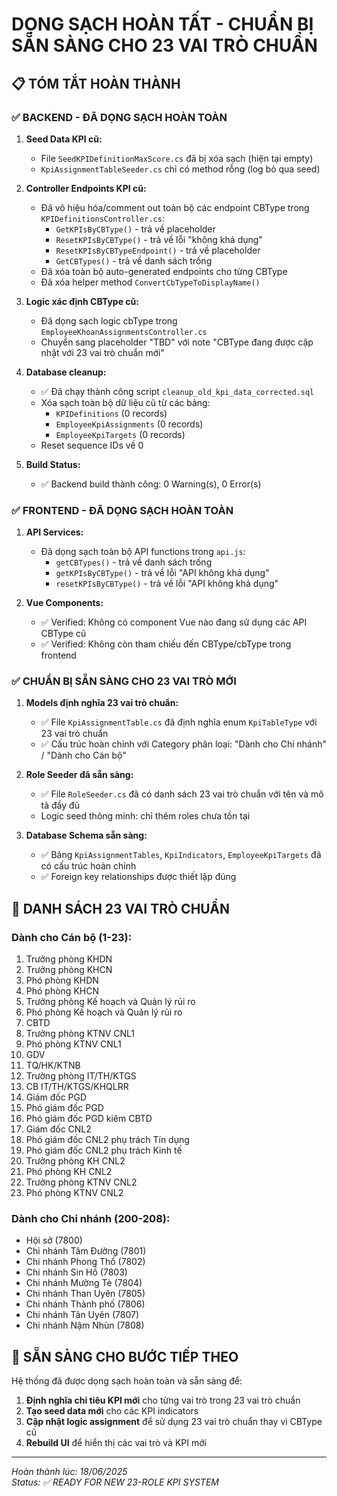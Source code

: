 # DỌNG SẠCH HOÀN TẤT - CHUẨN BỊ SẴN SÀNG CHO 23 VAI TRÒ CHUẨN

## 📋 TÓM TẮT HOÀN THÀNH

### ✅ BACKEND - ĐÃ DỌNG SẠCH HOÀN TOÀN
1. **Seed Data KPI cũ:**
   - File `SeedKPIDefinitionMaxScore.cs` đã bị xóa sạch (hiện tại empty)
   - `KpiAssignmentTableSeeder.cs` chỉ có method rỗng (log bỏ qua seed)

2. **Controller Endpoints KPI cũ:**
   - Đã vô hiệu hóa/comment out toàn bộ các endpoint CBType trong `KPIDefinitionsController.cs`:
     - `GetKPIsByCBType()` - trả về placeholder
     - `ResetKPIsByCBType()` - trả về lỗi "không khả dụng"
     - `ResetKPIsByCBTypeEndpoint()` - trả về placeholder 
     - `GetCBTypes()` - trả về danh sách trống
   - Đã xóa toàn bộ auto-generated endpoints cho từng CBType
   - Đã xóa helper method `ConvertCbTypeToDisplayName()`

3. **Logic xác định CBType cũ:**
   - Đã dọng sạch logic cbType trong `EmployeeKhoanAssignmentsController.cs`
   - Chuyển sang placeholder "TBD" với note "CBType đang được cập nhật với 23 vai trò chuẩn mới"

4. **Database cleanup:**
   - ✅ Đã chạy thành công script `cleanup_old_kpi_data_corrected.sql`
   - Xóa sạch toàn bộ dữ liệu cũ từ các bảng:
     - `KPIDefinitions` (0 records)
     - `EmployeeKpiAssignments` (0 records) 
     - `EmployeeKpiTargets` (0 records)
   - Reset sequence IDs về 0

5. **Build Status:**
   - ✅ Backend build thành công: 0 Warning(s), 0 Error(s)

### ✅ FRONTEND - ĐÃ DỌNG SẠCH HOÀN TOÀN
1. **API Services:**
   - Đã dọng sạch toàn bộ API functions trong `api.js`:
     - `getCBTypes()` - trả về danh sách trống
     - `getKPIsByCBType()` - trả về lỗi "API không khả dụng"
     - `resetKPIsByCBType()` - trả về lỗi "API không khả dụng"

2. **Vue Components:**
   - ✅ Verified: Không có component Vue nào đang sử dụng các API CBType cũ
   - ✅ Verified: Không còn tham chiếu đến CBType/cbType trong frontend

### ✅ CHUẨN BỊ SẴN SÀNG CHO 23 VAI TRÒ MỚI

1. **Models định nghĩa 23 vai trò chuẩn:**
   - ✅ File `KpiAssignmentTable.cs` đã định nghĩa enum `KpiTableType` với 23 vai trò chuẩn
   - ✅ Cấu trúc hoàn chỉnh với Category phân loại: "Dành cho Chi nhánh" / "Dành cho Cán bộ"

2. **Role Seeder đã sẵn sàng:**
   - ✅ File `RoleSeeder.cs` đã có danh sách 23 vai trò chuẩn với tên và mô tả đầy đủ
   - Logic seed thông minh: chỉ thêm roles chưa tồn tại

3. **Database Schema sẵn sàng:**
   - ✅ Bảng `KpiAssignmentTables`, `KpiIndicators`, `EmployeeKpiTargets` đã có cấu trúc hoàn chỉnh
   - ✅ Foreign key relationships được thiết lập đúng

## 🎯 DANH SÁCH 23 VAI TRÒ CHUẨN
### Dành cho Cán bộ (1-23):
1. Trưởng phòng KHDN
2. Trưởng phòng KHCN  
3. Phó phòng KHDN
4. Phó phòng KHCN
5. Trưởng phòng Kế hoạch và Quản lý rủi ro
6. Phó phòng Kế hoạch và Quản lý rủi ro
7. CBTD
8. Trưởng phòng KTNV CNL1
9. Phó phòng KTNV CNL1
10. GDV
11. TQ/HK/KTNB
12. Trưởng phòng IT/TH/KTGS
13. CB IT/TH/KTGS/KHQLRR
14. Giám đốc PGD
15. Phó giám đốc PGD
16. Phó giám đốc PGD kiêm CBTD
17. Giám đốc CNL2
18. Phó giám đốc CNL2 phụ trách Tín dụng
19. Phó giám đốc CNL2 phụ trách Kinh tế
20. Trưởng phòng KH CNL2
21. Phó phòng KH CNL2
22. Trưởng phòng KTNV CNL2
23. Phó phòng KTNV CNL2

### Dành cho Chi nhánh (200-208):
- Hội sở (7800)
- Chi nhánh Tâm Đường (7801)
- Chi nhánh Phong Thổ (7802)
- Chi nhánh Sin Hồ (7803)
- Chi nhánh Mường Tè (7804)
- Chi nhánh Than Uyên (7805)
- Chi nhánh Thành phố (7806)
- Chi nhánh Tân Uyên (7807)
- Chi nhánh Nậm Nhùn (7808)

## 🚀 SẴN SÀNG CHO BƯỚC TIẾP THEO
Hệ thống đã được dọng sạch hoàn toàn và sẵn sàng để:
1. **Định nghĩa chỉ tiêu KPI mới** cho từng vai trò trong 23 vai trò chuẩn
2. **Tạo seed data mới** cho các KPI indicators
3. **Cập nhật logic assignment** để sử dụng 23 vai trò chuẩn thay vì CBType cũ
4. **Rebuild UI** để hiển thị các vai trò và KPI mới

---
*Hoàn thành lúc: 18/06/2025*  
*Status: ✅ READY FOR NEW 23-ROLE KPI SYSTEM*
